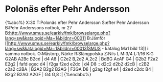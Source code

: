 # Polonäs efter Pehr Andersson

{%abc%}
X:30
T:Polonäs efter Pehr Andersson
S:efter Pehr Andersson
B:Pehr Anderssons notbok, nr 27
B:http://www.smus.se/earkiv/fmk/browselarge.php?lang=sw&katalogid=Ma+1&bildnr=00011
B:Jämför [[http://www.smus.se/earkiv/fmk/browselarge.php?lang=sw&katalogid=Ma+1&bildnr=00013|SMUS - katalog Ma1 bild 13]] i samma notbok.
O:Måstorp, Närke
R:Slängpolska
Z:Nils L
M:3/4
L:1/16
K:G
G2AB A2Bc B2cd | d4 A8 | C2e2 B,2d2 A,2c2 | BdBG AcAF G4 |
G2b2 F2a2 E2g2 | fafd egec d4 | f2ga f2ed e2dc | d4 D8 ::
d2c2 d2b2 d2cB | c2B2 c2a2 c2BA | B2A2 B2g2 B2AG | F2GA D8 |
g2ag f2gf e4 | d2ed c2dc B4 | B2g2 B2AG A2GF | G4 G,8 :|
{%endabc%}
